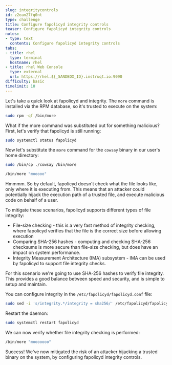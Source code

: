 ```yaml
---
slug: integritycontrols
id: z2ean27fq0nt
type: challenge
title: Configure fapolicyd integrity controls
teaser: Configure fapolicyd integrity controls
notes:
- type: text
  contents: Configure fapolicyd integrity controls
tabs:
- title: rhel
  type: terminal
  hostname: rhel
- title: rhel Web Console
  type: external
  url: https://rhel.${_SANDBOX_ID}.instruqt.io:9090
difficulty: basic
timelimit: 10
---
```

Let's take a quick look at fapolicyd and integrity. The `more` command is installed via the RPM database, so it's trusted to execute on the system:

```bash
sudo rpm -qf /bin/more
```

What if the more command was substituted out for something malicious? First, let's verify that fapolicyd is still running:

```bash
sudo systemctl status fapolicyd
```

Now let's substitute the `more` command for the `cowsay` binary in our user's home directory:

```bash
sudo /bin/cp ./cowsay /bin/more
```

```bash
/bin/more "mooooo"
```

Hmmmm. So by default, fapolicyd doesn't check what the file looks like, only where it is executing from. This means that an attacker could potentially hijack the execution path of a trusted file, and execute malicious code on behalf of a user.

To mitigate these scenarios, fapolicyd supports different types of file integrity:

* File-size checking - this is a very fast method of integrity checking, where fapolicyd verifies that the file is the correct size before allowing execution
* Comparing SHA-256 hashes - computing and checking SHA-256 checksums is more secure than file-size checking, but does have an impact on system performance.
* Integrity Measurement Architecture (IMA) subsystem - IMA can be used by fapolicyd to support file integrity checks.

For this scenario we're going to use SHA-256 hashes to verify file integrity. This provides a good balance between speed and security, and is simple to setup and maintain.

You can configure integrity in the `/etc/fapolicyd/fapolicyd.conf` file:

```bash
sudo sed -i 's/integrity.*/integrity = sha256/' /etc/fapolicyd/fapolicyd.conf
```

Restart the daemon:

```bash
sudo systemctl restart fapolicyd
```

We can now verify whether file integrity checking is performed:

```bash
/bin/more "mooooooo"
```

Success! We've now mitigated the risk of an attacker hijacking a trusted binary on the system, by configuring fapolicyd integrity controls.

